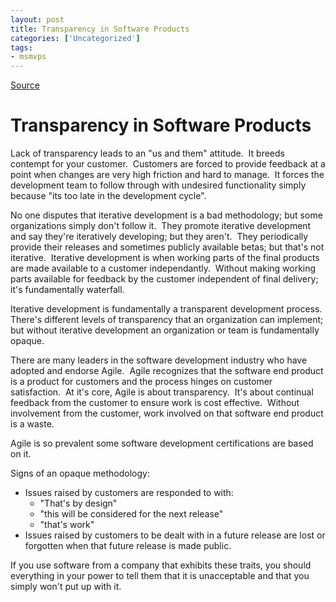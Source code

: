 ```yaml
---
layout: post
title: Transparency in Software Products
categories: ['Uncategorized']
tags:
- msmvps
---
```

[Source](http://blogs.msmvps.com/peterritchie/2008/08/09/transparency-in-software-products/ "Permalink to Transparency in Software Products")

# Transparency in Software Products

Lack of transparency leads to an "us and them" attitude.  It breeds contempt for your customer.  Customers are forced to provide feedback at a point when changes are very high friction and hard to manage.  It forces the development team to follow through with undesired functionality simply because "its too late in the development cycle". 

No one disputes that iterative development is a bad methodology; but some organizations simply don't follow it.  They promote iterative development and say they're iteratively developing; but they aren't.  They periodically provide their releases and sometimes publicly available betas; but that's not iterative.  Iterative development is when working parts of the final products are made available to a customer independantly.  Without making working parts available for feedback by the customer independent of final delivery; it's fundamentally waterfall.

Iterative development is fundamentally a transparent development process.  There's different levels of transparency that an organization can implement; but without iterative development an organization or team is fundamentally opaque. 

There are many leaders in the software development industry who have adopted and endorse Agile.  Agile recognizes that the software end product is a product for customers and the process hinges on customer satisfaction.  At it's core, Agile is about transparency.  It's about continual feedback from the customer to ensure work is cost effective.  Without involvement from the customer, work involved on that software end product is a waste. 

Agile is so prevalent some software development certifications are based on it. 

Signs of an opaque methodology:

* Issues raised by customers are responded to with:
    * "That's by design"
    * "this will be considered for the next release"
    * "that's work"
* Issues raised by customers to be dealt with in a future release are lost or forgotten when that future release is made public. 

If you use software from a company that exhibits these traits, you should everything in your power to tell them that it is unacceptable and that you simply won't put up with it.


